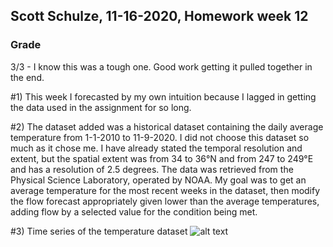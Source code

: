## Scott Schulze, 11-16-2020, Homework week 12

### Grade
3/3 - I know this was a tough one. Good work getting it pulled together in  the end. 

#1)
This week I forecasted by my own intuition because I lagged in getting the data used in the assignment for so long.

#2)
The dataset added was a historical dataset containing the daily average temperature from 1-1-2010 to 11-9-2020. I did not choose this dataset so much as it chose me.
I have already stated the temporal resolution and extent, but the spatial extent was from 34 to 36°N and from 247 to 249°E and has a resolution of 2.5 degrees. The data was retrieved from the Physical Science Laboratory, operated by NOAA. My goal was to get an average temperature for the most recent weeks in the dataset, then modify the flow forecast appropriately given lower than the average temperatures, adding flow by a selected value for the condition being met.

#3)
Time series of the temperature dataset
![alt text](Temperature_time_series.png)
